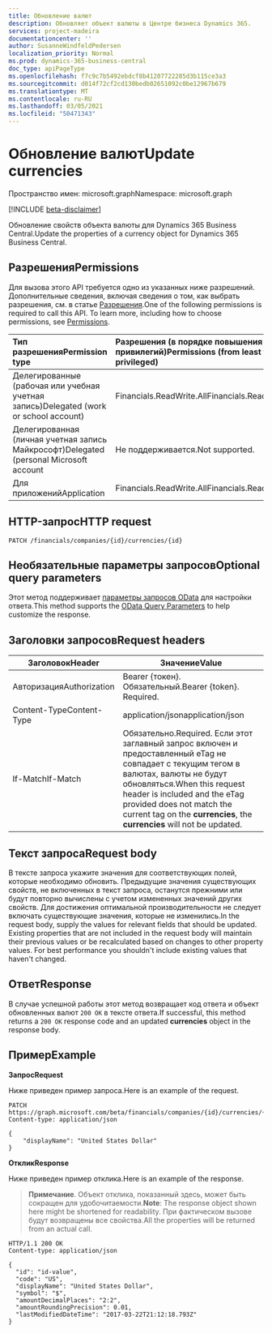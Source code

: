 ```yaml
---
title: Обновление валют
description: Обновляет объект валюты в Центре бизнеса Dynamics 365.
services: project-madeira
documentationcenter: ''
author: SusanneWindfeldPedersen
localization_priority: Normal
ms.prod: dynamics-365-business-central
doc_type: apiPageType
ms.openlocfilehash: f7c9c7b5492ebdcf8b41207722285d3b115ce3a3
ms.sourcegitcommit: d014f72cf2cd130bedb02651092c0be12967b679
ms.translationtype: MT
ms.contentlocale: ru-RU
ms.lasthandoff: 03/05/2021
ms.locfileid: "50471343"
---
```

# <a name="update-currencies"></a><span data-ttu-id="85f43-103">Обновление валют</span><span class="sxs-lookup"><span data-stu-id="85f43-103">Update currencies</span></span>

<span data-ttu-id="85f43-104">Пространство имен: microsoft.graph</span><span class="sxs-lookup"><span data-stu-id="85f43-104">Namespace: microsoft.graph</span></span>

[!INCLUDE [beta-disclaimer](../../includes/beta-disclaimer.md)]

<span data-ttu-id="85f43-105">Обновление свойств объекта валюты для Dynamics 365 Business Central.</span><span class="sxs-lookup"><span data-stu-id="85f43-105">Update the properties of a currency object for Dynamics 365 Business Central.</span></span>

## <a name="permissions"></a><span data-ttu-id="85f43-106">Разрешения</span><span class="sxs-lookup"><span data-stu-id="85f43-106">Permissions</span></span>
<span data-ttu-id="85f43-p101">Для вызова этого API требуется одно из указанных ниже разрешений. Дополнительные сведения, включая сведения о том, как выбрать разрешения, см. в статье [Разрешения](/graph/permissions-reference).</span><span class="sxs-lookup"><span data-stu-id="85f43-p101">One of the following permissions is required to call this API. To learn more, including how to choose permissions, see [Permissions](/graph/permissions-reference).</span></span>

|<span data-ttu-id="85f43-109">Тип разрешения</span><span class="sxs-lookup"><span data-stu-id="85f43-109">Permission type</span></span> |<span data-ttu-id="85f43-110">Разрешения (в порядке повышения привилегий)</span><span class="sxs-lookup"><span data-stu-id="85f43-110">Permissions (from least to most privileged)</span></span>|
|:---------------|:------------------------------------------|
|<span data-ttu-id="85f43-111">Делегированные (рабочая или учебная учетная запись)</span><span class="sxs-lookup"><span data-stu-id="85f43-111">Delegated (work or school account)</span></span>|<span data-ttu-id="85f43-112">Financials.ReadWrite.All</span><span class="sxs-lookup"><span data-stu-id="85f43-112">Financials.ReadWrite.All</span></span> |
|<span data-ttu-id="85f43-113">Делегированная (личная учетная запись Майкрософт)</span><span class="sxs-lookup"><span data-stu-id="85f43-113">Delegated (personal Microsoft account</span></span>|<span data-ttu-id="85f43-114">Не поддерживается.</span><span class="sxs-lookup"><span data-stu-id="85f43-114">Not supported.</span></span>|
|<span data-ttu-id="85f43-115">Для приложений</span><span class="sxs-lookup"><span data-stu-id="85f43-115">Application</span></span>|<span data-ttu-id="85f43-116">Financials.ReadWrite.All</span><span class="sxs-lookup"><span data-stu-id="85f43-116">Financials.ReadWrite.All</span></span>|

## <a name="http-request"></a><span data-ttu-id="85f43-117">HTTP-запрос</span><span class="sxs-lookup"><span data-stu-id="85f43-117">HTTP request</span></span>
```
PATCH /financials/companies/{id}/currencies/{id}
```

## <a name="optional-query-parameters"></a><span data-ttu-id="85f43-118">Необязательные параметры запросов</span><span class="sxs-lookup"><span data-stu-id="85f43-118">Optional query parameters</span></span>
<span data-ttu-id="85f43-119">Этот метод поддерживает [параметры запросов OData](/graph/query-parameters) для настройки ответа.</span><span class="sxs-lookup"><span data-stu-id="85f43-119">This method supports the [OData Query Parameters](/graph/query-parameters) to help customize the response.</span></span>

## <a name="request-headers"></a><span data-ttu-id="85f43-120">Заголовки запросов</span><span class="sxs-lookup"><span data-stu-id="85f43-120">Request headers</span></span>
|<span data-ttu-id="85f43-121">Заголовок</span><span class="sxs-lookup"><span data-stu-id="85f43-121">Header</span></span>       |<span data-ttu-id="85f43-122">Значение</span><span class="sxs-lookup"><span data-stu-id="85f43-122">Value</span></span>                    |
|-------------|-------------------------|
|<span data-ttu-id="85f43-123">Авторизация</span><span class="sxs-lookup"><span data-stu-id="85f43-123">Authorization</span></span>|<span data-ttu-id="85f43-p102">Bearer {токен}. Обязательный.</span><span class="sxs-lookup"><span data-stu-id="85f43-p102">Bearer {token}. Required.</span></span>|
|<span data-ttu-id="85f43-126">Content-Type</span><span class="sxs-lookup"><span data-stu-id="85f43-126">Content-Type</span></span> |<span data-ttu-id="85f43-127">application/json</span><span class="sxs-lookup"><span data-stu-id="85f43-127">application/json</span></span>         |
|<span data-ttu-id="85f43-128">If-Match</span><span class="sxs-lookup"><span data-stu-id="85f43-128">If-Match</span></span>     |<span data-ttu-id="85f43-129">Обязательно.</span><span class="sxs-lookup"><span data-stu-id="85f43-129">Required.</span></span> <span data-ttu-id="85f43-130">Если этот заглавный запрос включен и предоставленный eTag не совпадает  с текущим тегом в валютах, валюты не будут обновляться.</span><span class="sxs-lookup"><span data-stu-id="85f43-130">When this request header is included and the eTag provided does not match the current tag on the **currencies**, the **currencies** will not be updated.</span></span> |

## <a name="request-body"></a><span data-ttu-id="85f43-131">Текст запроса</span><span class="sxs-lookup"><span data-stu-id="85f43-131">Request body</span></span>
<span data-ttu-id="85f43-p104">В тексте запроса укажите значения для соответствующих полей, которые необходимо обновить. Предыдущие значения существующих свойств, не включенных в текст запроса, останутся прежними или будут повторно вычислены с учетом измененных значений других свойств. Для достижения оптимальной производительности не следует включать существующие значения, которые не изменились.</span><span class="sxs-lookup"><span data-stu-id="85f43-p104">In the request body, supply the values for relevant fields that should be updated. Existing properties that are not included in the request body will maintain their previous values or be recalculated based on changes to other property values. For best performance you shouldn't include existing values that haven't changed.</span></span>

## <a name="response"></a><span data-ttu-id="85f43-135">Ответ</span><span class="sxs-lookup"><span data-stu-id="85f43-135">Response</span></span>
<span data-ttu-id="85f43-136">В случае успешной работы этот метод возвращает код ответа и объект обновленных валют `200 OK` в тексте  ответа.</span><span class="sxs-lookup"><span data-stu-id="85f43-136">If successful, this method returns a `200 OK` response code and an updated **currencies** object in the response body.</span></span>

## <a name="example"></a><span data-ttu-id="85f43-137">Пример</span><span class="sxs-lookup"><span data-stu-id="85f43-137">Example</span></span>

<span data-ttu-id="85f43-138">**Запрос**</span><span class="sxs-lookup"><span data-stu-id="85f43-138">**Request**</span></span>

<span data-ttu-id="85f43-139">Ниже приведен пример запроса.</span><span class="sxs-lookup"><span data-stu-id="85f43-139">Here is an example of the request.</span></span>
```http
PATCH https://graph.microsoft.com/beta/financials/companies/{id}/currencies/{id}
Content-type: application/json

{
    "displayName": "United States Dollar"
}
```

<span data-ttu-id="85f43-140">**Отклик**</span><span class="sxs-lookup"><span data-stu-id="85f43-140">**Response**</span></span>

<span data-ttu-id="85f43-141">Ниже приведен пример отклика.</span><span class="sxs-lookup"><span data-stu-id="85f43-141">Here is an example of the response.</span></span> 

> <span data-ttu-id="85f43-142">**Примечание**. Объект отклика, показанный здесь, может быть сокращен для удобочитаемости.</span><span class="sxs-lookup"><span data-stu-id="85f43-142">**Note**: The response object shown here might be shortened for readability.</span></span> <span data-ttu-id="85f43-143">При фактическом вызове будут возвращены все свойства.</span><span class="sxs-lookup"><span data-stu-id="85f43-143">All the properties will be returned from an actual call.</span></span>

```http
HTTP/1.1 200 OK
Content-type: application/json

{
  "id": "id-value",
  "code": "US",
  "displayName": "United States Dollar",
  "symbol": "$",
  "amountDecimalPlaces": "2:2",
  "amountRoundingPrecision": 0.01,
  "lastModifiedDateTime": "2017-03-22T21:12:18.793Z"
}
```


